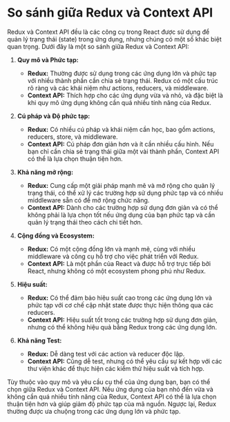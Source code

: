 # So sánh giữa Redux và Context API
Redux và Context API đều là các công cụ trong React được sử dụng để quản lý trạng thái (state) trong ứng dụng, nhưng chúng có một số khác biệt quan trọng. Dưới đây là một so sánh giữa Redux và Context API:

1. **Quy mô và Phức tạp:**
   - **Redux:** Thường được sử dụng trong các ứng dụng lớn và phức tạp với nhiều thành phần cần chia sẻ trạng thái. Redux có một cấu trúc rõ ràng và các khái niệm như actions, reducers, và middleware.
   - **Context API:** Thích hợp cho các ứng dụng vừa và nhỏ, và đặc biệt là khi quy mô ứng dụng không cần quá nhiều tính năng của Redux.

2. **Cú pháp và Độ phức tạp:**
   - **Redux:** Có nhiều cú pháp và khái niệm cần học, bao gồm actions, reducers, store, và middleware.
   - **Context API:** Cú pháp đơn giản hơn và ít cần nhiều cấu hình. Nếu bạn chỉ cần chia sẻ trạng thái giữa một vài thành phần, Context API có thể là lựa chọn thuận tiện hơn.

3. **Khả năng mở rộng:**
   - **Redux:** Cung cấp một giải pháp mạnh mẽ và mở rộng cho quản lý trạng thái, có thể xử lý các trường hợp sử dụng phức tạp và có nhiều middleware sẵn có để mở rộng chức năng.
   - **Context API:** Dành cho các trường hợp sử dụng đơn giản và có thể không phải là lựa chọn tốt nếu ứng dụng của bạn phức tạp và cần quản lý trạng thái theo cách chi tiết hơn.

4. **Cộng đồng và Ecosystem:**
   - **Redux:** Có một cộng đồng lớn và mạnh mẽ, cùng với nhiều middleware và công cụ hỗ trợ cho việc phát triển với Redux.
   - **Context API:** Là một phần của React và được hỗ trợ trực tiếp bởi React, nhưng không có một ecosystem phong phú như Redux.

5. **Hiệu suất:**
   - **Redux:** Có thể đảm bảo hiệu suất cao trong các ứng dụng lớn và phức tạp với cơ chế cập nhật state được thực hiện thông qua các reducers.
   - **Context API:** Hiệu suất tốt trong các trường hợp sử dụng đơn giản, nhưng có thể không hiệu quả bằng Redux trong các ứng dụng lớn.

6. **Khả năng Test:**
   - **Redux:** Dễ dàng test với các action và reducer độc lập.
   - **Context API:** Cũng dễ test, nhưng có thể yêu cầu sự kết hợp với các thư viện khác để thực hiện các kiểm thử hiệu suất và tích hợp.

Tùy thuộc vào quy mô và yêu cầu cụ thể của ứng dụng bạn, bạn có thể chọn giữa Redux và Context API. Nếu ứng dụng của bạn nhỏ đến vừa và không cần quá nhiều tính năng của Redux, Context API có thể là lựa chọn thuận tiện hơn và giúp giảm độ phức tạp của mã nguồn. Ngược lại, Redux thường được ưa chuộng trong các ứng dụng lớn và phức tạp.
